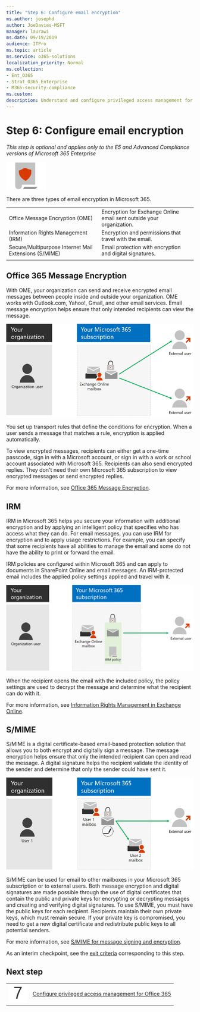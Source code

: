 ```yaml
---
title: "Step 6: Configure email encryption"
ms.author: josephd
author: JoeDavies-MSFT
manager: laurawi
ms.date: 09/19/2019
audience: ITPro
ms.topic: article
ms.service: o365-solutions
localization_priority: Normal
ms.collection: 
- Ent_O365
- Strat_O365_Enterprise
- M365-security-compliance
ms.custom:
description: Understand and configure privileged access management for Office 365.
---
```


# Step 6: Configure email encryption

*This step is optional and applies only to the E5 and Advanced Compliance versions of Microsoft 365 Enterprise*

![](./media/deploy-foundation-infrastructure/infoprotection_icon-small.png)

There are three types of email encryption in Microsoft 365.

|||
|:-------|:-----|
| Office Message Encryption (OME) | Encryption for Exchange Online email sent outside your organization. |
| Information Rights Management (IRM) | Encryption and permissions that travel with the email. |
| Secure/Multipurpose Internet Mail Extensions (S/MIME) | Email protection with encryption and digital signatures. |
|||

## Office 365 Message Encryption

With OME, your organization can send and receive encrypted email messages between people inside and outside your organization. OME works with Outlook.com, Yahoo!, Gmail, and other email services. Email message encryption helps ensure that only intended recipients can view the message.

![OME encryption of email messages](./media/infoprotect-email-encryption/ome-encryption.png)

You set up transport rules that define the conditions for encryption. When a user sends a message that matches a rule, encryption is applied automatically.

To view encrypted messages, recipients can either get a one-time passcode, sign in with a Microsoft account, or sign in with a work or school account associated with Microsoft 365. Recipients can also send encrypted replies. They don't need their own Microsoft 365 subscription to view encrypted messages or send encrypted replies.

For more information, see [Office 365 Message Encryption](https://docs.microsoft.com/Office365/SecurityCompliance/ome).

## IRM

IRM in Microsoft 365 helps you secure your information with additional encryption and by applying an intelligent policy that specifies who has access what they can do. For email messages, you can use IRM for encryption and to apply usage restrictions. For example, you can specify that some recipients have all abilities to manage the email and some do not have the ability to print or forward the email. 

IRM policies are configured within Microsoft 365 and can apply to documents in SharePoint Online and email messages. An IRM-protected email includes the applied policy settings applied and travel with it. 

![IRM protection of email messages](./media/infoprotect-email-encryption/irm-protection.png)

When the recipient opens the email with the included policy, the policy settings are used to decrypt the message and determine what the recipient can do with it. 

For more information, see [Information Rights Management in Exchange Online]( https://docs.microsoft.com/office365/SecurityCompliance/information-rights-management-in-exchange-online).

## S/MIME

S/MIME is a digital certificate-based email-based protection solution that allows you to both encrypt and digitally sign a message. The message encryption helps ensure that only the intended recipient can open and read the message. A digital signature helps the recipient validate the identity of the sender and determine that only the sender could have sent it.

![S/MIME protection of email messages](./media/infoprotect-email-encryption/smime-protection.png)

S/MIME can be used for email to other mailboxes in your Microsoft 365 subscription or to external users.
Both message encryption and digital signatures are made possible through the use of digital certificates that contain the public and private keys for encrypting or decrypting messages and creating and verifying digital signatures.
To use S/MIME, you must have the public keys for each recipient. Recipients maintain their own private keys, which must remain secure. If your private key is compromised, you need to get a new digital certificate and redistribute public keys to all potential senders.

For more information, see [S/MIME for message signing and encryption](https://docs.microsoft.com/Exchange/policy-and-compliance/smime).


As an interim checkpoint, see the [exit criteria](infoprotect-exit-criteria.md#crit-infoprotect-step6) corresponding to this step.

## Next step

|||
|:-------|:-----|
|![](./media/stepnumbers/Step7.png)|[Configure privileged access management for Office 365](infoprotect-configure-privileged-access-management.md)|
